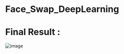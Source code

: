 # Face_Swap_DeepLearning

# Final Result :

![image](https://github.com/alijafari79/Face_Swap_DeepLearning/assets/50498845/bd51f6dc-7d0c-4238-9776-da0bed4df92a)
